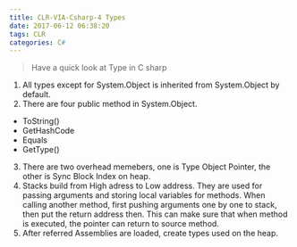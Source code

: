 ```yaml
---
title: CLR-VIA-Csharp-4 Types
date: 2017-06-12 06:38:20
tags: CLR
categories: C#
---
```

> Have a quick look at Type in C sharp
<!--more-->

1. All types except for System.Object is inherited from System.Object by default.
2. There are four public method in System.Object.
 - ToString()
 - GetHashCode
 - Equals
 - GetType()

3. There are two overhead memebers, one is Type Object Pointer, the other is Sync Block Index on heap.
4. Stacks build from High adress to Low address. They are used for passing arguments and storing local variables for methods. When calling another method, first pushing arguments one by one to stack, then put the return address then. This can make sure that when method is executed, the pointer can return to source method.
5. After referred Assemblies are loaded, create types used on the heap.

